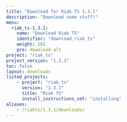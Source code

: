 ```yaml
---
title: "Download for Riak TS 1.3.1"
description: "Download some stuff!"
menu:
  riak_ts-1.3.1:
    name: "Download Riak TS"
    identifier: "download_riak_ts"
    weight: 101
    pre: download-alt
project: "riak_ts"
project_version: "1.3.1"
toc: false
layout: downloads
listed_projects:
    - project: "riak_ts"
      version: "1.3.1"
      title: "Riak TS"
      install_instructions_set: "installing"
aliases:
    - /riakts/1.3.1/downloads/
---
```






<!-- Twitter single-event website tag code -->
<script src="//platform.twitter.com/oct.js" type="text/javascript"></script>
<script type="text/javascript">twttr.conversion.trackPid('nuu8u', { tw_sale_amount: 0, tw_order_quantity: 0 });</script>
<noscript>
<img height="1" width="1" style="display:none;" alt="" src="https://analytics.twitter.com/i/adsct?txn_id=nuu8u&p_id=Twitter&tw_sale_amount=0&tw_order_quantity=0" />
<img height="1" width="1" style="display:none;" alt="" src="//t.co/i/adsct?txn_id=nuu8u&p_id=Twitter&tw_sale_amount=0&tw_order_quantity=0" />
</noscript>
<!-- End Twitter single-event website tag code -->

<script>

(function(i,s,o,g,r,a,m){i['GoogleAnalyticsObject']=r;i[r]=i[r]||function(){

(i[r].q=i[r].q||[]).push(arguments)},i[r].l=1*new Date();a=s.createElement(o),

m=s.getElementsByTagName(o)[0];a.async=1;a.src=g;m.parentNode.insertBefore(a,m)

})(window,document,'script','https://www.google­analytics.com/analytics.js','ga');

ga('create', 'UA­-10051263­-6', 'auto');

ga('send', 'pageview');

</script>
